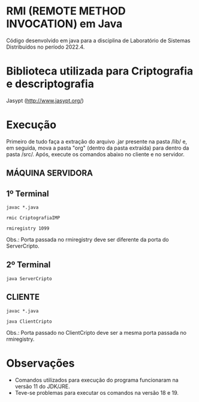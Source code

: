 # RMI (REMOTE METHOD INVOCATION) em Java
Código desenvolvido em java para a disciplina de Laboratório de Sistemas Distribuídos no período 2022.4.

# Biblioteca utilizada para Criptografia e descriptografia
Jasypt (http://www.jasypt.org/)

# Execução
Primeiro de tudo faça a extração do arquivo .jar presente na pasta /lib/ e, em seguida, mova a pasta "org" (dentro da pasta extraída) para dentro da pasta /src/. Após, execute os comandos abaixo no cliente e no servidor.

## MÁQUINA SERVIDORA
## 1º Terminal
```
javac *.java
```

```
rmic CriptografiaIMP
```

```
rmiregistry 1099
```
Obs.: Porta passada no rmiregistry deve ser diferente da porta do ServerCripto.

## 2º Terminal
```
java ServerCripto
```

## CLIENTE
```
javac *.java
```
```
java ClientCripto
```
Obs.: Porta passado no ClientCripto deve ser a mesma porta passada no rmiregistry.

# Observações
- Comandos utilizados para execução do programa funcionaram na versão 11 do JDK/JRE.
- Teve-se problemas para executar os comandos na versão 18 e 19.
